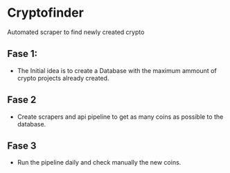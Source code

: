 # Cryptofinder
Automated scraper to find newly created crypto

## Fase 1:
* The Initial idea is to create a Database with the maximum ammount of crypto projects already created.

## Fase 2
*  Create scrapers and api pipeline to get as many coins as possible to the database.
  
## Fase 3
* Run the pipeline daily and check manually the new coins.

  
